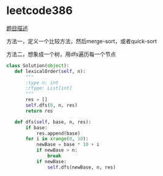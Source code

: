 # leetcode386

[题目描述](https://leetcode-cn.com/problems/lexicographical-numbers/)

 方法一，定义一个比较方法，然后merge-sort，或者quick-sort

 方法二，想象成一个树，用dfs遍历每一个节点

 ```python
 class Solution(object):
    def lexicalOrder(self, n):
        """
        :type n: int
        :rtype: List[int]
        """
        res = []
        self.dfs(0, n, res)
        return res

    def dfs(self, base, n, res):
        if base:
            res.append(base)
        for i in xrange(0, 10):
            newBase = base * 10 + i
            if newBase > n:
                break
            if newBase:
                self.dfs(newBase, n, res)
```
